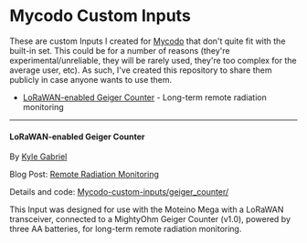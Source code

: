 # Mycodo Custom Inputs

These are custom Inputs I created for [Mycodo](https://github.com/kizniche/Mycodo) that don't quite fit with the built-in set. This could be for a number of reasons (they're experimental/unreliable, they will be rarely used, they're too complex for the average user, etc). As such, I've created this repository to share them publicly in case anyone wants to use them.

* [LoRaWAN-enabled Geiger Counter](#lorawan-enabled-geiger-counter) - Long-term remote radiation monitoring

---

#### LoRaWAN-enabled Geiger Counter

By [Kyle Gabriel](https://kylegabriel.com/)

Blog Post: [Remote Radiation Monitoring](https://kylegabriel.com/projects/2019/08/remote-radiation-monitoring.html)

Details and code: [Mycodo-custom-inputs/geiger_counter/](https://github.com/kizniche/Mycodo-custom-inputs/tree/master/geiger%20counter)

This Input was designed for use with the Moteino Mega with a LoRaWAN transceiver, connected to a MightyOhm Geiger Counter (v1.0), powered by three AA batteries, for long-term remote radiation monitoring.
